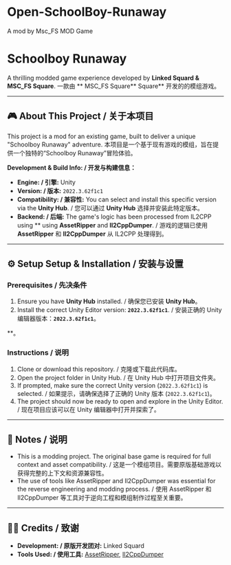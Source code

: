 # Open-SchoolBoy-Runaway
A mod by Msc_FS MOD Game
 
# Schoolboy Runaway

A thrilling modded game experience developed by **Linked Squard & MSC_FS Square**.
一款由 ** MSC_FS Square** Square** 开发的的模组游戏。

---

## 🎮 About This Project / 关于本项目

This project is a mod for an existing game, built to deliver a unique "Schoolboy Runaway" adventure.
本项目是一个基于现有游戏的模组，旨在提供一个独特的“Schoolboy Runaway”冒险体验。

**Development & Build Info: / 开发与构建信息：**
*   **Engine: / 引擎:** Unity
*   **Version: / 版本:** `2022.3.62f1c1`
*   **Compatibility: / 兼容性:** You can select and install this specific version via the **Unity Hub**. / 您可以通过 **Unity Hub** 选择并安装此特定版本。
*   **Backend: / 后端:** The game's logic has been processed from IL2CPP using ** using **AssetRipper** and **Il2CppDumper**. / 游戏的逻辑已使用 **AssetRipper** 和 **Il2CppDumper** 从 IL2CPP 处理得到。

---

## ⚙️ Setup️ Setup & Installation / 安装与设置

### Prerequisites / 先决条件
1.  Ensure you have **Unity Hub** installed. / 确保您已安装 **Unity Hub**。
2.  Install the correct Unity Editor version: **`2022.3.62f1c1`**. / 安装正确的 Unity 编辑器版本：**`2022.3.62f1c1`**。

**。

### Instructions / 说明
1.  Clone or download this repository. / 克隆或下载此代码库。
2.  Open the project folder in Unity Hub. / 在 Unity Hub 中打开项目文件夹。
3.  If prompted, make sure the correct Unity version (`2022.3.62f1c1`) is selected. / 如果提示，请确保选择了正确的 Unity 版本 (`2022.3.62f1c1`)。
4.  The project should now be ready to open and explore in the Unity Editor. / 现在项目应该可以在 Unity 编辑器中打开并探索了。

---

## 📜 Notes / 说明

*   This is a modding project. The original base game is required for full context and asset compatibility. / 这是一个模组项目。需要原版基础游戏以获得完整的上下文和资源兼容性。
*   The use of tools like AssetRipper and Il2CppDumper was essential for the reverse engineering and modding process. / 使用 AssetRipper 和 Il2CppDumper 等工具对于逆向工程和模组制作过程至关重要。

---

## 👨‍💻 Credits / 致谢

*   **Development: / 原版开发团对:** Linked Squard
*   **Tools Used: / 使用工具:** [AssetRipper](https://github.com/AssetRipper/AssetRipper), [Il2CppDumper](https://github.com/Perfare/Il2CppDumper)
